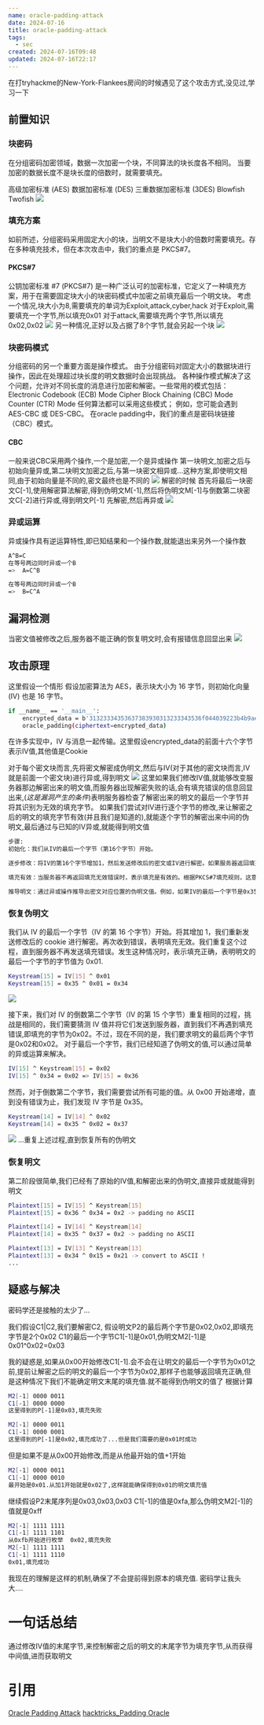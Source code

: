 ```yaml
---
name: oracle-padding-attack
date: 2024-07-16
title: oracle-padding-attack
tags:
  - sec
created: 2024-07-16T09:48
updated: 2024-07-16T22:17
---
```

在打tryhackme的New-York-Flankees房间的时候遇见了这个攻击方式,没见过,学习一下
## 前置知识
### 块密码
在分组密码加密领域，数据一次加密一个块，不同算法的块长度各不相同。
当要加密的数据长度不是块长度的倍数时，就需要填充。

高级加密标准 (AES)
数据加密标准 (DES)
三重数据加密标准 (3DES)
Blowfish
Twofish
![](https://img.l1uyun.one/202407160948_oracle-padding-attack_image_1.png)
### 填充方案
如前所述，分组密码采用固定大小的块，当明文不是块大小的倍数时需要填充。存在多种填充技术，但在本次攻击中，我们的重点是 PKCS#7。
#### PKCS#7
公钥加密标准 #7 (PKCS#7) 是一种广泛认可的加密标准，它定义了一种填充方案，用于在需要固定块大小的块密码模式中加密之前填充最后一个明文块。
考虑一个情况,块大小为8,需要填充的单词为Exploit,attack,cyber,hack
对于Exploit,需要填充一个字节,所以填充0x01
对于attack,需要填充两个字节,所以填充0x02,0x02
![](https://img.l1uyun.one/202407160948_oracle-padding-attack_image_2.png)
另一种情况,正好以及占据了8个字节,就会另起一个块
![](https://img.l1uyun.one/202407160948_oracle-padding-attack_image_3.png)
### 块密码模式
分组密码的另一个重要方面是操作模式。
由于分组密码对固定大小的数据块进行操作，因此在处理超过块长度的明文数据时会出现挑战。
各种操作模式解决了这个问题，允许对不同长度的消息进行加密和解密。一些常用的模式包括：
Electronic Codebook (ECB) Mode
Cipher Block Chaining (CBC) Mode
Counter (CTR) Mode 
任何算法都可以采用这些模式；
例如，您可能会遇到 AES-CBC 或 DES-CBC。
在oracle padding中，我们的重点是密码块链接（CBC）模式。
#### CBC
一般来说CBC采用两个操作,一个是加密,一个是异或操作
第一块明文,加密之后与初始向量异或,第二块明文加密之后,与第一块密文相异或...这种方案,即使明文相同,由于初始向量是不同的,密文最终也是不同的
![](https://img.l1uyun.one/202407160948_oracle-padding-attack_image_4.png)
解密的时候
首先将最后一块密文C\[-1]\,使用解密算法解密,得到伪明文M\[-1\],然后将伪明文M\[-1\]与倒数第二块密文C\[-2\]进行异或,得到明文P\[-1\]
先解密,然后再异或
![](https://img.l1uyun.one/202407160948_oracle-padding-attack_image_5.png)
### 异或运算
异或操作具有逆运算特性,即已知结果和一个操作数,就能退出来另外一个操作数
```bash
A^B=C    
在等号两边同时异或一个B
=>  A=C^B

在等号两边同时异或一个B
=>  B=C^A
```
## 漏洞检测
当密文值被修改之后,服务器不能正确的恢复明文时,会有报错信息回显出来
![](https://img.l1uyun.one/202407160948_oracle-padding-attack_image_6.png)

## 攻击原理

这里假设一个情形
假设加密算法为 AES，表示块大小为 16 字节，则初始化向量 (IV) 也是 16 字节。
```bash
if __name__ == '__main__':
    encrypted_data = b'31323334353637383930313233343536f044039223b4b9aea7bc48cd1be80682'
    oracle_padding(ciphertext=encrypted_data)
```
在许多实现中，IV 与消息一起传输。这里假设encrypted_data的前面十六个字节表示IV值,其他值是Cookie

对于每个密文块而言,先将密文解密成伪明文,然后与IV(对于其他的密文块而言,IV就是前面一个密文块)进行异或,得到明文
![](https://img.l1uyun.one/202407160948_oracle-padding-attack_image_7.png)
这里如果我们修改IV值,就能够改变服务器那边解密出来的明文值,而服务器出现解密失败的话,会有填充错误的信息回显出来,(*这是漏洞产生的条件*)表明服务器检查了解密出来的明文的最后一个字节并将其识别为无效的填充字节。
如果我们尝试对IV进行逐个字节的修改,来让解密之后的明文的填充字节有效(并且我们是知道的),就能逐个字节的解密出来中间的伪明文,最后通过与已知的IV异或,就能得到明文值

```bash
步骤:
初始化：我们从IV的最后一个字节（第16个字节）开始。

逐步修改：将IV的第16个字节增加1，然后发送修改后的密文或IV进行解密。如果服务器返回填充无效错误，继续增加该字节的值。

填充有效：当服务器不再返回填充无效错误时，表示填充是有效的。根据PKCS#7填充规则，这意味着解密后的伪明文的最后一个字节是0x01。

推导明文：通过异或操作推导出密文对应位置的伪明文值。例如，如果IV的最后一个字节是0x35，且解密后伪明文的最后一个字节是0x01，则0x35 ^ 0x01 = 明文的最后一个字节。
```

### 恢复伪明文
我们从 IV 的最后一个字节（IV 的第 16 个字节）开始。将其增加 1，我们重新发送修改后的 cookie 进行解密。再次收到错误，表明填充无效。我们重复这个过程，直到服务器不再发送填充错误。发生这种情况时，表示填充正确，表明明文的最后一个字节的字节值为 0x01.
```bash
Keystream[15] = IV[15] ^ 0x01
Keystream[15] = 0x35 ^ 0x01 = 0x34
```
![](https://img.l1uyun.one/202407160948_oracle-padding-attack_image_8.png)

接下来，我们对 IV 的倒数第二个字节（IV 的第 15 个字节）重复相同的过程，挑战是相同的，我们需要猜测 IV 值并将它们发送到服务器，直到我们不再遇到填充错误,即填充的字节为0x02。不过，现在不同的是，我们要求明文的最后两个字节是0x02和0x02。
对于最后一个字节，我们已经知道了伪明文的值,可以通过简单的异或运算来解决。
```bash
IV[15] ^ Keystream[15] = 0x02
IV[15] ^ 0x34 = 0x02 => IV[15] = 0x36
```
然而，对于倒数第二个字节，我们需要尝试所有可能的值。从 0x00 开始递增，直到没有错误为止，我们发现 IV 字节是 0x35。
```bash
Keystream[14] = IV[14] ^ 0x02
Keystream[14] = 0x35 ^ 0x02 = 0x37
```
![](https://img.l1uyun.one/202407160948_oracle-padding-attack_image_9.png)
...重复上述过程,直到恢复所有的伪明文
### 恢复明文
第二阶段很简单,我们已经有了原始的IV值,和解密出来的伪明文,直接异或就能得到明文
```bash
Plaintext[15] = IV[15] ^ Keystream[15]
Plaintext[15] = 0x36 ^ 0x34 = 0x2 -> padding no ASCII

Plaintext[14] = IV[14] ^ Keystream[14]
Plaintext[14] = 0x35 ^ 0x37 = 0x2 -> padding no ASCII

Plaintext[13] = IV[13] ^ Keystream[13]
Plaintext[13] = 0x34 ^ 0x15 = 0x21 -> convert to ASCII !
...
```
## 疑惑与解决
密码学还是接触的太少了...

我们假设C1|C2,我们要解密C2,
假设明文P2的最后两个字节是0x02,0x02,即填充字节是2个0x02
C1的最后一个字节C1\[-1\]是0x01,伪明文M2\[-1]是0x01^0x02=0x03

我的疑惑是,如果从0x00开始修改C1\[-1\].会不会在让明文的最后一个字节为0x01之前,提前让解密之后的明文的最后一个字节为0x02,那样子也能够返回填充正确,但是这种情况下我们不能确定明文末尾的填充值.就不能得到伪明文的值了
根据计算
```bash
M2[-1] 0000 0011
C1[-1] 0000 0000  
这里得到的P[-1]是0x03,填充失败

M2[-1] 0000 0011
C1[-1] 0000 0001 
这里得到的P[-1]是0x02,填充成功了...但是我们需要的是0x01时成功
```
但是如果不是从0x00开始修改,而是从他最开始的值+1开始
```bash
M2[-1] 0000 0011
C1[-1] 0000 0010  
最开始是0x01.从加1开始就是0x02了,这样就能确保得到0x01的明文填充值
```
继续假设P2末尾序列是0x03,0x03,0x03
C1\[-1\]的值是0xfa,那么伪明文M2\[-1\]的值就是0xff
```bash
M2[-1] 1111 1111
C1[-1] 1111 1101
从0xfb开始进行枚举  0x02,填充失败
M2[-1] 1111 1111
C1[-1] 1111 1110 
0x01,填充成功
```
我现在的理解是这样的机制,确保了不会提前得到原本的填充值.
密码学让我头大....
# 一句话总结
通过修改IV值的末尾字节,来控制解密之后的明文的末尾字节为填充字节,从而获得中间值,进而获取明文

# 引用
[Oracle Padding Attack](https://medium.com/@masjadaan/oracle-padding-attack-a61369993c86)
[hacktricks_Padding Oracle](https://book.hacktricks.xyz/crypto-and-stego/padding-oracle-priv)
